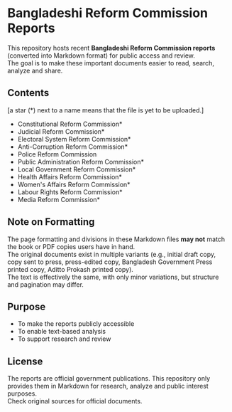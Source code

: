 # Bangladeshi Reform Commission Reports

This repository hosts recent **Bangladeshi Reform Commission reports** (converted into Markdown format) for public access and review.  
The goal is to make these important documents easier to read, search, analyze and share.

## Contents
[a star (*) next to a name means that the file is yet to be uploaded.]
- Constitutional Reform Commission*
- Judicial Reform Commission*
- Electoral System Reform Commission*
- Anti-Corruption Reform Commission*
- Police Reform Commission
- Public Administration Reform Commission*
- Local Government Reform Commission*
- Health Affairs Reform Commission*
- Women's Affairs Reform Commission*
- Labour Rights Reform Commission*
- Media Reform Commission*

## Note on Formatting
The page formatting and divisions in these Markdown files **may not** match the book or PDF copies users have in hand.  
The original documents exist in multiple variants (e.g., initial draft copy, copy sent to press, press-edited copy, Bangladesh Government Press printed copy, Aditto Prokash printed copy).  
The text is effectively the same, with only minor variations, but structure and pagination may differ.

## Purpose
- To make the reports publicly accessible
- To enable text-based analysis
- To support research and review

## License
The reports are official government publications. This repository only provides them in Markdown for research, analyze and public interest purposes.  
Check original sources for official documents.
